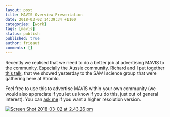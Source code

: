 ```yaml
---
layout: post
title: MAVIS Overview Presentation
date: 2018-03-02 14:39:34 +1100
categories: [work]
tags: [mavis]
status: publish
published: true
author: frigaut
comments: []
---
```


Recently we realised that we need to do a better job at advertising MAVIS to the community. Especially the Aussie community. Richard and I put together [this talk]({{site.baseurl}}/assets/pdfs/MAVIS_Overview_lowres.pdf), that we showed yesterday to the SAMI science group that were gathering here at Stromlo.

Feel free to use this to advertise MAVIS within your own community (we would also appreciate if you let us know if you do this, just out of general interest). You can [ask me](mailto:francois.rigaut@mavis-ao.org) if you want a higher resolution version. 

[![Screen Shot 2018-03-02 at 2.43.26 pm]({{site.baseurl}}/assets/images/Screen%20Shot%202018-03-02%20at%202.43.26%20pm.png)]({{site.baseurl}}/assets/pdfs/MAVIS_Overview_lowres.pdf)
